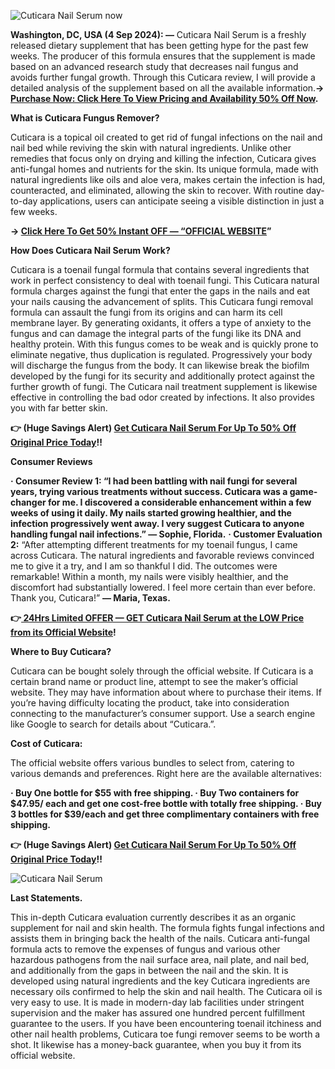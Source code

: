 
![Cuticara Nail Serum now](https://github.com/user-attachments/assets/872e277d-c3bb-4dab-adb0-a606dd0b4220)



**Washington, DC, USA (4 Sep 2024): —** Cuticara Nail Serum is a freshly released dietary supplement that has been getting hype for the past few weeks. The producer of this formula ensures that the supplement is made based on an advanced research study that decreases nail fungus and avoids further fungal growth. Through this Cuticara review, I will provide a detailed analysis of the supplement based on all the available information.**→ [Purchase Now: Click Here To View Pricing and Availability 50% Off Now](https://supplementcarts.com/cuticara-nail-serum-official/).**


**What is Cuticara Fungus Remover?**

Cuticara is a topical oil created to get rid of fungal infections on the nail and nail bed while reviving the skin with natural ingredients. Unlike other remedies that focus only on drying and killing the infection, Cuticara gives anti-fungal homes and nutrients for the skin. Its unique formula, made with natural ingredients like oils and aloe vera, makes certain the infection is had, counteracted, and eliminated, allowing the skin to recover. With routine day-to-day applications, users can anticipate seeing a visible distinction in just a few weeks.


**→ [Click Here To Get 50% Instant OFF — “OFFICIAL WEBSITE](https://supplementcarts.com/cuticara-nail-serum-official/)”**


**How Does Cuticara Nail Serum Work?**

Cuticara is a toenail fungal formula that contains several ingredients that work in perfect consistency to deal with toenail fungi. This Cuticara natural formula charges against the fungi that enter the gaps in the nails and eat your nails causing the advancement of splits.
This Cuticara fungi removal formula can assault the fungi from its origins and can harm its cell membrane layer.
By generating oxidants, it offers a type of anxiety to the fungus and can damage the integral parts of the fungi like its DNA and healthy protein. With this fungus comes to be weak and is quickly prone to eliminate negative, thus duplication is regulated.
Progressively your body will discharge the fungus from the body. It can likewise break the biofilm developed by the fungi for its security and additionally protect against the further growth of fungi.
The Cuticara nail treatment supplement is likewise effective in controlling the bad odor created by infections. It also provides you with far better skin.


**👉 (Huge Savings Alert) [Get Cuticara Nail Serum For Up To 50% Off Original Price Today](https://supplementcarts.com/cuticara-nail-serum-official/)!!**


**Consumer Reviews**

**· Consumer Review 1: **“I had been battling with nail fungi for several years, trying various treatments without success. Cuticara was a game-changer for me. I discovered a considerable enhancement within a few weeks of using it daily. My nails started growing healthier, and the infection progressively went away. I very suggest Cuticara to anyone handling fungal nail infections.”** — Sophie, Florida.**
**· Customer Evaluation 2:** “After attempting different treatments for my toenail fungus, I came across Cuticara. The natural ingredients and favorable reviews convinced me to give it a try, and I am so thankful I did. The outcomes were remarkable! Within a month, my nails were visibly healthier, and the discomfort had substantially lowered. I feel more certain than ever before. Thank you, Cuticara!” **— Maria, Texas.**


**👉[ 24Hrs Limited OFFER — GET Cuticara Nail Serum at the LOW Price from its Official Website](https://supplementcarts.com/cuticara-nail-serum-official/)!**


**Where to Buy Cuticara?**

Cuticara can be bought solely through the official website. If Cuticara is a certain brand name or product line, attempt to see the maker’s official website. They may have information about where to purchase their items. If you’re having difficulty locating the product, take into consideration connecting to the manufacturer’s consumer support. Use a search engine like Google to search for details about “Cuticara.”.


**Cost of Cuticara:**

The official website offers various bundles to select from, catering to various demands and preferences. Right here are the available alternatives:

**· Buy One bottle for $55 with free shipping.
· Buy Two containers for $47.95/ each and get one cost-free bottle with totally free shipping.
· Buy 3 bottles for $39/each and get three complimentary containers with free shipping.**


**👉 (Huge Savings Alert) [Get Cuticara Nail Serum For Up To 50% Off Original Price Today](https://supplementcarts.com/cuticara-nail-serum-official/)!!**



![Cuticara Nail Serum](https://github.com/user-attachments/assets/81f48d53-5f8f-421e-99c8-42fb7bdf200e)



**Last Statements.**

This in-depth Cuticara evaluation currently describes it as an organic supplement for nail and skin health. The formula fights fungal infections and assists them in bringing back the health of the nails. Cuticara anti-fungal formula acts to remove the expenses of fungus and various other hazardous pathogens from the nail surface area, nail plate, and nail bed, and additionally from the gaps in between the nail and the skin.
It is developed using natural ingredients and the key Cuticara ingredients are necessary oils confirmed to help the skin and nail health. The Cuticara oil is very easy to use. It is made in modern-day lab facilities under stringent supervision and the maker has assured one hundred percent fulfillment guarantee to the users.
If you have been encountering toenail itchiness and other nail health problems, Cuticara toe fungi remover seems to be worth a shot. It likewise has a money-back guarantee, when you buy it from its official website.
